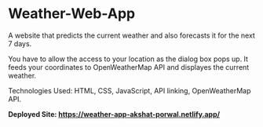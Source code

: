 # Weather-Web-App
A website that predicts the current weather and also forecasts it for the next 7 days.

You have to allow the access to your location as the dialog box pops up. It feeds your coordinates to OpenWeatherMap API and displayes the current weather.

Technologies Used: HTML, CSS, JavaScript, API linking, OpenWeatherMap API.

<b>Deployed Site: https://weather-app-akshat-porwal.netlify.app/</b>

